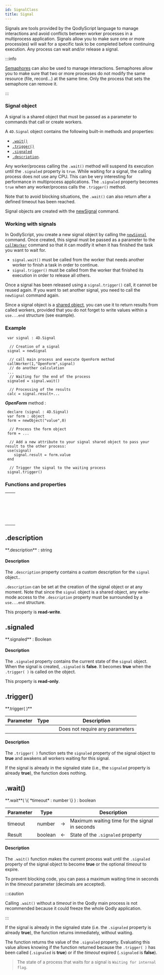 ```yaml
---
id: SignalClass
title: Signal
---
```


Signals are tools provided by the QodlyScript language to manage interactions and avoid conflicts between worker processes in a multiprocess application. Signals allow you to make sure one or more process(es) will wait for a specific task to be completed before continuing execution. Any process can wait and/or release a signal.

:::info

[Semaphores](commands/semaphore.md) can also be used to manage interactions. Semaphores allow you to make sure that two or more processes do not modify the same resource (file, record...) at the same time. Only the process that sets the semaphore can remove it.

:::

### Signal object

A signal is a shared object that must be passed as a parameter to commands that call or create workers.

A `4D.Signal` object contains the following built-in methods and properties:

- [`.wait()`](#wait)
- [`.trigger()`](#trigger)
- [`.signaled`](#signaled)
- [`.description`](#description).

Any worker/process calling the `.wait()` method will suspend its execution until the `.signaled` property is `true`. While waiting for a signal, the calling process does not use any CPU. This can be very interesting for performance in multiprocess applications. The `.signaled` property becomes `true` when any worker/process calls the `.trigger()` method.

Note that to avoid blocking situations, the `.wait()` can also return after a defined timeout has been reached.

Signal objects are created with the [newSignal](./commands/newSignal.md) command.


### Working with signals

In QodlyScript, you create a new signal object by calling the [`newSignal`](./commands/newSignal.md) command. Once created, this signal must be passed as a parameter to the [`callWorker`](commands/callWorker.md) command so that it can modify it when it has finished the task you want to wait for.

- `signal.wait()` must be called from the worker that needs another worker to finish a task in order to continue.
- `signal.trigger()` must be called from the worker that finished its execution in order to release all others.

Once a signal has been released using a `signal.trigger()` call, it cannot be reused again. If you want to set another signal, you need to call the `newSignal` command again.

Since a signal object is a [shared object](basics/lang-shared.md), you can use it to return results from called workers, provided that you do not forget to write values within a `use...end` structure (see example).

### Example

```qs
 var signal : 4D.Signal

  // Creation of a signal
 signal = newSignal

  // call main process and execute OpenForm method
 callWorker(1,"OpenForm",signal)
  // do another calculation
 ...
  // Waiting for the end of the process
 signaled = signal.wait()

  // Processing of the results
 calc = signal.result+...
```

***OpenForm*** method :

```qs
 declare (signal : 4D.Signal)  
 var form : object
 form = newObject("value",0)

  // Process the form object
 form = ...

  // Add a new attribute to your signal shared object to pass your result to the other process:
 use(signal)
    signal.result = form.value
 end

  // Trigger the signal to the waiting process
 signal.trigger()
```


### Functions and properties


||
|---|
|[<!-- INCLUDE #SignalClass.description.Syntax -->](#description)&nbsp;&nbsp;&nbsp;&nbsp;<!-- INCLUDE #SignalClass.description.Summary -->|
|[<!-- INCLUDE #SignalClass.signaled.Syntax -->](#signaled)&nbsp;&nbsp;&nbsp;&nbsp;<!-- INCLUDE #SignalClass.signaled.Summary --> |
|[<!-- INCLUDE #SignalClass.trigger().Syntax -->](#trigger)&nbsp;&nbsp;&nbsp;&nbsp;<!-- INCLUDE #SignalClass.trigger().Summary --> |
|[<!-- INCLUDE #SignalClass.wait().Syntax -->](#wait)&nbsp;&nbsp;&nbsp;&nbsp;<!-- INCLUDE #SignalClass.wait().Summary --> |



<!-- REF SignalClass.description.Desc -->
## .description

<!-- REF #SignalClass.description.Syntax -->**.description** : string<!-- END REF -->

#### Description

The `.description` property <!-- REF #SignalClass.description.Summary -->contains a custom description for the `signal` object.<!-- END REF -->.  

`.description` can be set at the creation of the signal object or at any moment. Note that since the `signal` object is a shared object, any write-mode access to the `.description` property must be surrounded by a `use...end` structure.

This property is **read-write**.

<!-- END REF -->



<!-- REF SignalClass.signaled.Desc -->
## .signaled   


<!-- REF #SignalClass.signaled.Syntax -->**.signaled** : Boolean<!-- END REF -->

#### Description

The `.signaled` property <!-- REF #SignalClass.signaled.Summary -->contains the current state of the `signal` object<!-- END REF -->. When the signal is created, `.signaled` is **false**. It becomes **true** when the `.trigger( )` is called on the object.

This property is **read-only**.

<!-- END REF -->



<!-- REF SignalClass.trigger().Desc -->
## .trigger()


<!-- REF #SignalClass.trigger().Syntax -->**.trigger( )**<!-- END REF -->


<!-- REF #SignalClass.trigger().Params -->
|Parameter|Type||Description|
|---------|--- |:---:|------|
||||Does not require any parameters|<!-- END REF -->


#### Description

The `.trigger( )` function <!-- REF #SignalClass.trigger().Summary -->sets the `signaled` property of the signal object to **true**<!-- END REF --> and awakens all workers waiting for this signal.

If the signal is already in the signaled state (i.e., the `signaled` property is already **true**), the function does nothing.

<!-- END REF -->



<!-- REF SignalClass.wait().Desc -->
## .wait()


<!-- REF #SignalClass.wait().Syntax -->**.wait**( \{ *timeout* : number \} ) : boolean <!-- END REF -->


<!-- REF #SignalClass.wait().Params -->
|Parameter|Type||Description|
|---|---|---|---|
|timeout|number|&#8594;|Maximum waiting time for the signal in seconds|
|Result|boolean|&#8592;|State of the `.signaled` property|<!-- END REF -->


#### Description

The `.wait()` function <!-- REF #SignalClass.wait().Summary -->makes the current process wait until the `.signaled` property of the signal object to become **true** or the optional *timeout* to expire<!-- END REF -->.

To prevent blocking code, you can pass a maximum waiting time in seconds in the *timeout* parameter (decimals are accepted).

:::caution

Calling `.wait()` without a *timeout* in the Qodly main process is not recommended because it could freeze the whole Qodly application.

:::

If the signal is already in the signaled state (i.e. the `.signaled` property is already **true**), the function returns immediately, without waiting.

The function returns the value of the `.signaled` property. Evaluating this value allows knowing if the function returned because the `.trigger( )` has been called (`.signaled` is **true**) or if the *timeout* expired (`.signaled` is **false**).

>The state of a process that waits for a signal is `Waiting for internal flag`.


<!-- END REF -->
